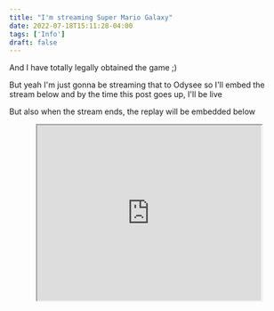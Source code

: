 ```yaml
---
title: "I'm streaming Super Mario Galaxy"
date: 2022-07-18T15:11:28-04:00
tags: ['Info']
draft: false
---
```


And I have totally legally obtained the game ;)

But yeah I'm just gonna be streaming that to Odysee so I'll embed the stream below and by the time this post goes up, I'll be live

But also when the stream ends, the replay will be embedded below

<center>
<iframe id="odysee-iframe" width="80%" height="315" src="https://odysee.com/$/embed/mario-galaxy/943ac453ee27507937f4dc7e2433090ee76ba702?r=HYdzmHznN8wkQ8WapW2qynxf917RCYqu" allowfullscreen></iframe>
</center>